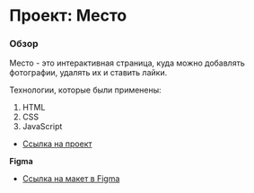 # Проект: Место

### Обзор
Место - это интерактивная страница, куда можно добавлять фотографии, удалять их и ставить лайки.

Технологии, которые были применены:
1. HTML
2. CSS
3. JavaScript

* [Ссылка на проект](https://adele94.github.io/mesto/)

**Figma**

* [Ссылка на макет в Figma](https://www.figma.com/file/2cn9N9jSkmxD84oJik7xL7/JavaScript.-Sprint-4?node-id=0%3A1)

